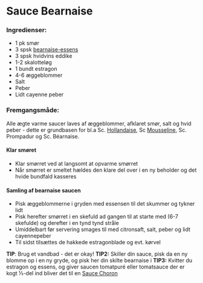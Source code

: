 # Sauce Bearnaise


### Ingredienser: 
- 1 pk smør
- 3 spsk [bearnaise-essens](bearnaise_essens.md)
- 3 spsk hvidvins eddike
- 1-2 skalotteløg
- 1 bundt estragon
- 4-6 æggeblommer
- Salt
- Peber
- Lidt cayenne peber 


### Fremgangsmåde:
Alle ægte varme saucer laves af æggeblommer, afklaret smør, salt og hvid peber - dette er grundbasen for bl.a Sc. [Hollandaise](Sauce_hollandaise.md), Sc [Mousseline](Sauce_mousseline.md), Sc. Prompadur og Sc. Béarnaise.

#### Klar smøret
- Klar smørret ved at langsomt at opvarme smørret
- Når smørret er smeltet hældes den klare del over i en ny beholder og det hvide bundfald kasseres

#### Samling af bearnaise saucen
- Pisk æggeblommerne i gryden med essensen til det skummer og tykner lidt
- Pisk herefter smørret i en skefuld ad gangen til at starte med (6-7 skefulde) og derefter i en tynd tynd stråle
- Umiddelbart før servering smages til med citronsaft, salt, peber og lidt cayennepeber
- Til sidst tilsættes de hakkede estragonblade og evt. kørvel


__TIP__: Brug et vandbad - det er okay!
__TIP2:__ Skiller din sauce, pisk da en ny blomme op i en ny gryde, og pisk her din skilte bearnaise i
__TIP3:__ Kvitter du estragon og essens, og giver saucen tomatpuré eller tomatsauce der er kogt ⅓-del ind bliver det til en [Sauce Choron](Sauce_choron.md) 
